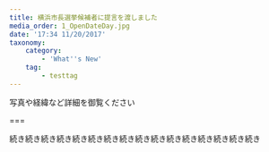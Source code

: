 ```yaml
---
title: 横浜市長選挙候補者に提言を渡しました
media_order: 1_OpenDateDay.jpg
date: '17:34 11/20/2017'
taxonomy:
    category:
        - 'What''s New'
    tag:
        - testtag
---
```


写真や経緯など詳細を御覧ください

===

続き続き続き続き続き続き続き続き続き続き続き続き続き続き続き続き
